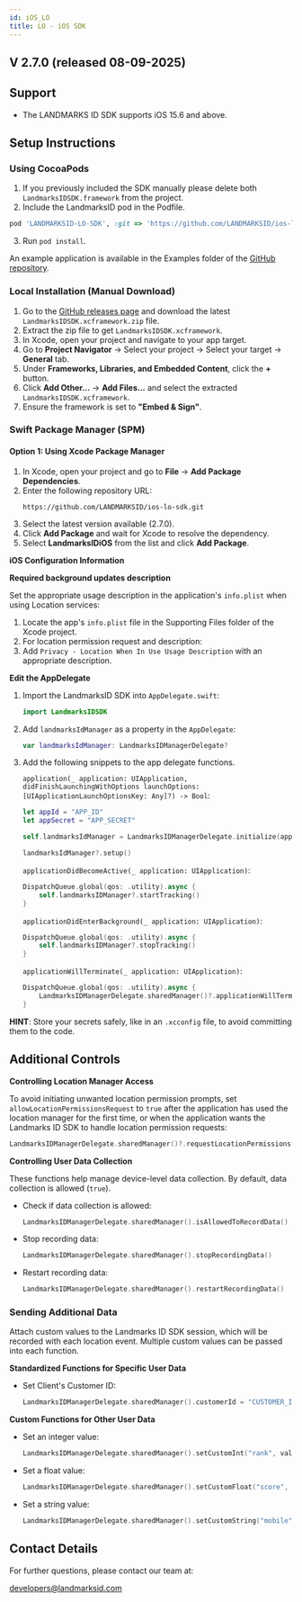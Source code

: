 ```yaml
---
id: iOS_LO
title: LO - iOS SDK
---
```

## V 2.7.0 (released 08-09-2025)

## Support
- The LANDMARKS ID SDK supports iOS 15.6 and above.

## Setup Instructions

### Using CocoaPods
1. If you previously included the SDK manually please delete both `LandmarksIDSDK.framework` from the project.
2. Include the LandmarksID pod in the Podfile.

```ruby
pod 'LANDMARKSID-LO-SDK', :git => 'https://github.com/LANDMARKSID/ios-lo-sdk.git', :tag => '2.7.0'
```
3. Run `pod install`.

An example application is available in the Examples folder of the [GitHub repository](https://github.com/LANDMARKSID/ios-lo-sdk).


### Local Installation (Manual Download)

1. Go to the [GitHub releases page](https://github.com/LANDMARKSID/ios-lo-sdk/releases) and download the latest `LandmarksIDSDK.xcframework.zip` file.
2. Extract the zip file to get `LandmarksIDSDK.xcframework`.
3. In Xcode, open your project and navigate to your app target.
4. Go to **Project Navigator** → Select your project → Select your target → **General** tab.
5. Under **Frameworks, Libraries, and Embedded Content**, click the **+** button.
6. Click **Add Other...** → **Add Files...** and select the extracted `LandmarksIDSDK.xcframework`.
7. Ensure the framework is set to **"Embed & Sign"**.

### Swift Package Manager (SPM)

#### Option 1: Using Xcode Package Manager

1. In Xcode, open your project and go to **File** → **Add Package Dependencies**.
2. Enter the following repository URL:
   ```
   https://github.com/LANDMARKSID/ios-lo-sdk.git
   ```
3. Select the latest version available (2.7.0).
4. Click **Add Package** and wait for Xcode to resolve the dependency.
5. Select **LandmarksIDiOS** from the list and click **Add Package**.

**iOS Configuration Information**

**Required background updates description**

Set the appropriate usage description in the application's `info.plist` when using Location services:

1. Locate the app's `info.plist` file in the Supporting Files folder of the Xcode project.
2. For location permission request and description:
3. Add `Privacy - Location When In Use Usage Description` with an appropriate description.

**Edit the AppDelegate**

1. Import the LandmarksID SDK into `AppDelegate.swift`:
    ```swift
    import LandmarksIDSDK
    ```

2. Add `landmarksIdManager` as a property in the `AppDelegate`:
    ```swift
    var landmarksIdManager: LandmarksIDManagerDelegate?
    ```

3. Add the following snippets to the app delegate functions. 

    `application(_ application: UIApplication, didFinishLaunchingWithOptions launchOptions: [UIApplicationLaunchOptionsKey: Any]?) -> Bool`:
    ```swift
    let appId = "APP_ID"
    let appSecret = "APP_SECRET"
    
    self.landmarksIdManager = LandmarksIDManagerDelegate.initialize(appId, appSecret: appSecret)
    
    landmarksIdManager?.setup()
    ```

    `applicationDidBecomeActive(_ application: UIApplication)`:
    ```swift
    DispatchQueue.global(qos: .utility).async {
        self.landmarksIDManager?.startTracking()
    }
    ```

    `applicationDidEnterBackground(_ application: UIApplication)`:
    ```swift
    DispatchQueue.global(qos: .utility).async {
        self.landmarksIDManager?.stopTracking()
    }
    ```

    `applicationWillTerminate(_ application: UIApplication)`:
    ```swift
    DispatchQueue.global(qos: .utility).async {
        LandmarksIDManagerDelegate.sharedManager()?.applicationWillTerminate()
    }
    ```

**HINT**: Store your secrets safely, like in an `.xcconfig` file, to avoid committing them to the code.

## Additional Controls

**Controlling Location Manager Access**

To avoid initiating unwanted location permission prompts, set `allowLocationPermissionsRequest` to `true` after the application has used the location manager for the first time, or when the application wants the Landmarks ID SDK to handle location permission requests:

```swift
LandmarksIDManagerDelegate.sharedManager()?.requestLocationPermissions(.authorizedWhenInUse)
```

**Controlling User Data Collection**

These functions help manage device-level data collection. By default, data collection is allowed (`true`).

- Check if data collection is allowed:
    ```swift
    LandmarksIDManagerDelegate.sharedManager().isAllowedToRecordData()
    ```

- Stop recording data:
    ```swift
    LandmarksIDManagerDelegate.sharedManager().stopRecordingData()
    ```

- Restart recording data:
    ```swift
    LandmarksIDManagerDelegate.sharedManager().restartRecordingData()
    ```

### Sending Additional Data

Attach custom values to the Landmarks ID SDK session, which will be recorded with each location event. Multiple custom values can be passed into each function.

**Standardized Functions for Specific User Data**

- Set Client's Customer ID:
    ```swift
    LandmarksIDManagerDelegate.sharedManager().customerId = "CUSTOMER_ID"
    ```

**Custom Functions for Other User Data**

- Set an integer value:
    ```swift
    LandmarksIDManagerDelegate.sharedManager().setCustomInt("rank", value: 12)
    ```

- Set a float value:
    ```swift
    LandmarksIDManagerDelegate.sharedManager().setCustomFloat("score", value: 23.29)
    ```

- Set a string value:
    ```swift
    LandmarksIDManagerDelegate.sharedManager().setCustomString("mobile", value: "123134323432")
    ```

## Contact Details

For further questions, please contact our team at:

developers@landmarksid.com